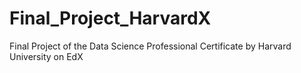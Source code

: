 # Final_Project_HarvardX
Final Project of the Data Science Professional Certificate by Harvard University on EdX

